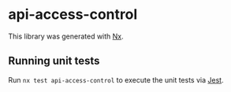 # api-access-control

This library was generated with [Nx](https://nx.dev).

## Running unit tests

Run `nx test api-access-control` to execute the unit tests via [Jest](https://jestjs.io).
